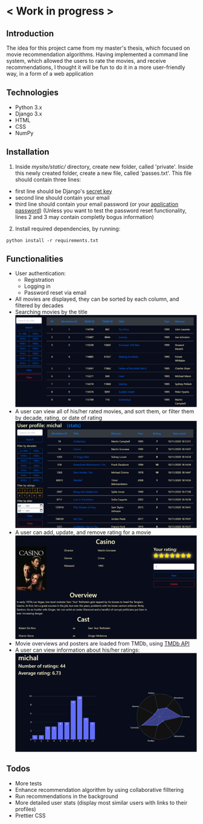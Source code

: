 # < Work in progress >

## Introduction
The idea for this project came from my master's thesis, which focused on movie recommendation algorithms. Having implemented a command line system, which allowed the users to rate the movies, and receive recommendations, I thought it will be fun to do it in a more user-friendly way, in a form of a web application

## Technologies
* Python 3.x
* Django 3.x
* HTML
* CSS
* NumPy
## Installation
1. Inside *mysite/static/* directory, create new folder, called 'private'. Inside this newly created folder, create a new file, called 'passes.txt'. This file should contain three lines:
* first line should be Django's [secret key](https://docs.djangoproject.com/en/3.1/ref/settings/#std:setting-SECRET_KEY)
* second line should contain your email
* third line should contain your email password (or your [application password](https://support.google.com/accounts/answer/185833?hl=pl))
(Unless you want to test the password reset functionality, lines 2 and 3 may contain completly bogus information)
2. Install required dependencies, by running:
```
python install -r requirements.txt
```
## Functionalities
* User authentication:
    * Registration
    * Logging in
    * Password reset via email
* All movies are displayed, they can be sorted by each column, and filtered by decades
* Searching movies by the title
![](readme_imgs/movie_list.png)
* A user can view all of his/her rated movies, and sort them, or filter them by decade, rating, or date of rating
![](readme_imgs/profile.png)
* A user can add, update, and remove rating for a movie
![](readme_imgs/rating.png)
* Movie overviews and posters are loaded from TMDb, using [TMDb API](https://developers.themoviedb.org/3/getting-started/introduction)
* A user can view information about his/her ratings:
![](readme_imgs/stats.png)


 

## Todos 
* More tests
* Enhance recommendation algorithm by using collaborative filltering
* Run recommendations in the background
* More detailed user stats (display most similar users with links to their profiles)
* Prettier CSS